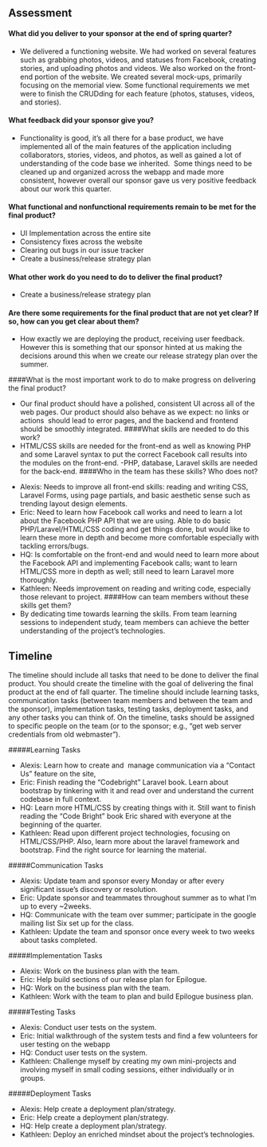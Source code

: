 
## Assessment
#### What did you deliver to your sponsor at the end of spring quarter? 
+ We delivered a functioning website. We had worked on several features such as grabbing photos, videos, and statuses from Facebook, creating stories, and uploading photos and videos. We also worked on the front-end portion of the website. We created several mock-ups, primarily focusing on the memorial view. Some functional requirements we met were to finish the CRUDding for each feature (photos, statuses, videos, and stories). 

#### What feedback did your sponsor give you?
+ Functionality is good, it’s all there for a base product, we have implemented all of the main features of the application including collaborators, stories, videos, and photos, as well as gained a lot of understanding of the code base we inherited.  Some things need to be cleaned up and organized across the webapp and made more consistent, however overall our sponsor gave us very positive feedback about our work this quarter.

#### What functional and nonfunctional requirements remain to be met for the final product?
- UI Implementation across the entire site
- Consistency fixes across the website
- Clearing out bugs in our issue tracker
- Create a business/release strategy plan

#### What other work do you need to do to deliver the final product?
- Create a business/release strategy plan

#### Are there some requirements for the final product that are not yet clear? If so, how can you get clear about them?
- How exactly we are deploying the product, receiving user feedback. However this is something that our sponsor hinted at us making the decisions around this when we create our release strategy plan over the summer.

####What is the most important work to do to make progress on delivering the final product?
- Our final product should have a polished, consistent UI across all of the web pages. Our product should also behave as we expect: no links or actions  should lead to error pages, and the backend and frontend should be smoothly integrated.
####What skills are needed to do this work?
- HTML/CSS skills are needed for the front-end as well as knowing PHP and some Laravel syntax to put the correct Facebook call results into the modules on the front-end.
-PHP, database, Laravel skills are needed for the back-end. 
####Who in the team has these skills? Who does not?
+ Alexis: Needs to improve all front-end skills: reading and writing CSS, Laravel Forms, using page partials, and basic aesthetic sense such as trending layout design elements.
+ Eric: Need to learn how Facebook call works and need to learn a lot about the Facebook PHP API that we are using. Able to do basic PHP/Laravel/HTML/CSS coding and get things done, but would like to learn these more in depth and become more comfortable especially with tackling errors/bugs.
+ HQ: Is comfortable on the front-end and would need to learn more about the Facebook API and implementing Facebook calls; want to learn HTML/CSS more in depth as well; still need to learn Laravel more thoroughly.
+ Kathleen: Needs improvement on reading and writing code, especially those relevant to project.
####How can team members without these skills get them?
+ By dedicating time towards learning the skills. From team learning sessions to independent study, team members can achieve the better understanding of the project’s technologies.




## Timeline
The timeline should include all tasks that need to be done to deliver the final product. 
You should create the timeline with the goal of delivering the final product at the end of fall quarter. 
The timeline should include learning tasks, communication tasks (between team members and between the team and the sponsor), implementation tasks, testing tasks, deployment tasks, and any other tasks you can think of. 
On the timeline, tasks should be assigned to specific people on the team (or to the sponsor; e.g., “get web server credentials from old webmaster”).


#####Learning Tasks
+ Alexis: Learn how to create and  manage communication via a “Contact Us” feature on the site, 
+ Eric: Finish reading the “Codebright” Laravel book. Learn about bootstrap by tinkering with it and read over and understand the current codebase in full context.
+ HQ: Learn more HTML/CSS by creating things with it. Still want to finish reading the “Code Bright” book Eric shared with everyone at the beginning of the quarter. 
+ Kathleen: Read upon different project technologies, focusing on HTML/CSS/PHP. Also, learn more about the laravel framework and bootstrap. Find the right source for learning the material.

#####Communication Tasks
+ Alexis: Update team and sponsor every Monday or after every significant issue’s discovery or resolution.
+ Eric: Update sponsor and teammates throughout summer as to what I’m up to every ~2weeks.
+ HQ: Communicate with the team over summer; participate in the google mailing list Six set up for the class. 
+ Kathleen: Update the team and sponsor once every week to two weeks about tasks completed.

#####Implementation Tasks
+ Alexis: Work on the business plan with the team. 
+ Eric: Help build sections of our release plan for Epilogue. 
+ HQ: Work on the business plan with the team. 
+ Kathleen: Work with the team to plan and build Epilogue business plan.

#####Testing Tasks
+ Alexis: Conduct user tests on the system.
+ Eric: Initial walkthrough of the system tests and find a few volunteers for user testing on the webapp
+ HQ: Conduct user tests on the system.
+ Kathleen: Challenge myself by creating my own mini-projects and involving myself in small coding sessions, either individually or in groups.

#####Deployment Tasks
+ Alexis: Help create a deployment plan/strategy.
+ Eric: Help create a deployment plan/strategy.
+ HQ: Help create a deployment plan/strategy.
+ Kathleen: Deploy an enriched mindset about the project’s technologies.






